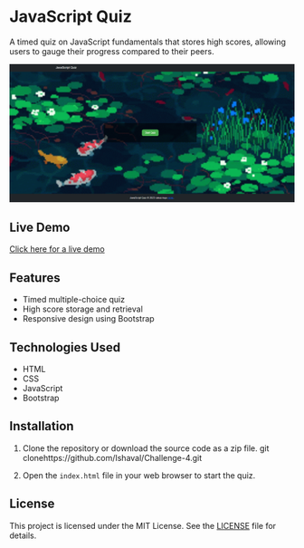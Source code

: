 # JavaScript Quiz

A timed quiz on JavaScript fundamentals that stores high scores, allowing users to gauge their progress compared to their peers.

![Quiz Screenshot](./assets/image/screenshot.png)

## Live Demo

[Click here for a live demo](ishaval.github.io/Challenge-4/)

## Features

- Timed multiple-choice quiz
- High score storage and retrieval
- Responsive design using Bootstrap

## Technologies Used

- HTML
- CSS
- JavaScript
- Bootstrap

## Installation

1. Clone the repository or download the source code as a zip file.
 git clonehttps://github.com/Ishaval/Challenge-4.git

 2. Open the `index.html` file in your web browser to start the quiz.

## License

This project is licensed under the MIT License. See the [LICENSE](./LICENSE) file for details.
